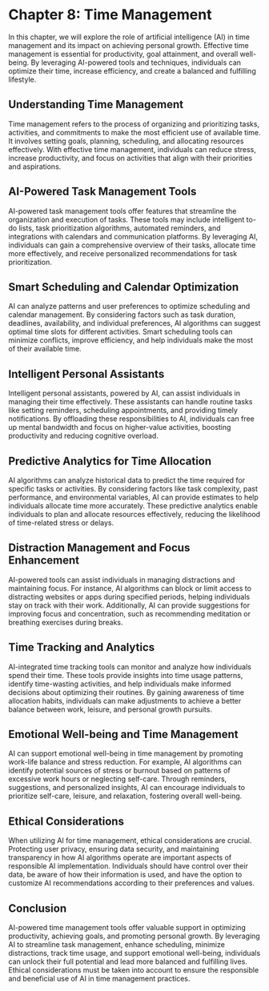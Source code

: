 Chapter 8: Time Management
==========================

In this chapter, we will explore the role of artificial intelligence (AI) in time management and its impact on achieving personal growth. Effective time management is essential for productivity, goal attainment, and overall well-being. By leveraging AI-powered tools and techniques, individuals can optimize their time, increase efficiency, and create a balanced and fulfilling lifestyle.

**Understanding Time Management**
---------------------------------

Time management refers to the process of organizing and prioritizing tasks, activities, and commitments to make the most efficient use of available time. It involves setting goals, planning, scheduling, and allocating resources effectively. With effective time management, individuals can reduce stress, increase productivity, and focus on activities that align with their priorities and aspirations.

**AI-Powered Task Management Tools**
------------------------------------

AI-powered task management tools offer features that streamline the organization and execution of tasks. These tools may include intelligent to-do lists, task prioritization algorithms, automated reminders, and integrations with calendars and communication platforms. By leveraging AI, individuals can gain a comprehensive overview of their tasks, allocate time more effectively, and receive personalized recommendations for task prioritization.

**Smart Scheduling and Calendar Optimization**
----------------------------------------------

AI can analyze patterns and user preferences to optimize scheduling and calendar management. By considering factors such as task duration, deadlines, availability, and individual preferences, AI algorithms can suggest optimal time slots for different activities. Smart scheduling tools can minimize conflicts, improve efficiency, and help individuals make the most of their available time.

**Intelligent Personal Assistants**
-----------------------------------

Intelligent personal assistants, powered by AI, can assist individuals in managing their time effectively. These assistants can handle routine tasks like setting reminders, scheduling appointments, and providing timely notifications. By offloading these responsibilities to AI, individuals can free up mental bandwidth and focus on higher-value activities, boosting productivity and reducing cognitive overload.

**Predictive Analytics for Time Allocation**
--------------------------------------------

AI algorithms can analyze historical data to predict the time required for specific tasks or activities. By considering factors like task complexity, past performance, and environmental variables, AI can provide estimates to help individuals allocate time more accurately. These predictive analytics enable individuals to plan and allocate resources effectively, reducing the likelihood of time-related stress or delays.

**Distraction Management and Focus Enhancement**
------------------------------------------------

AI-powered tools can assist individuals in managing distractions and maintaining focus. For instance, AI algorithms can block or limit access to distracting websites or apps during specified periods, helping individuals stay on track with their work. Additionally, AI can provide suggestions for improving focus and concentration, such as recommending meditation or breathing exercises during breaks.

**Time Tracking and Analytics**
-------------------------------

AI-integrated time tracking tools can monitor and analyze how individuals spend their time. These tools provide insights into time usage patterns, identify time-wasting activities, and help individuals make informed decisions about optimizing their routines. By gaining awareness of time allocation habits, individuals can make adjustments to achieve a better balance between work, leisure, and personal growth pursuits.

**Emotional Well-being and Time Management**
--------------------------------------------

AI can support emotional well-being in time management by promoting work-life balance and stress reduction. For example, AI algorithms can identify potential sources of stress or burnout based on patterns of excessive work hours or neglecting self-care. Through reminders, suggestions, and personalized insights, AI can encourage individuals to prioritize self-care, leisure, and relaxation, fostering overall well-being.

**Ethical Considerations**
--------------------------

When utilizing AI for time management, ethical considerations are crucial. Protecting user privacy, ensuring data security, and maintaining transparency in how AI algorithms operate are important aspects of responsible AI implementation. Individuals should have control over their data, be aware of how their information is used, and have the option to customize AI recommendations according to their preferences and values.

**Conclusion**
--------------

AI-powered time management tools offer valuable support in optimizing productivity, achieving goals, and promoting personal growth. By leveraging AI to streamline task management, enhance scheduling, minimize distractions, track time usage, and support emotional well-being, individuals can unlock their full potential and lead more balanced and fulfilling lives. Ethical considerations must be taken into account to ensure the responsible and beneficial use of AI in time management practices.
